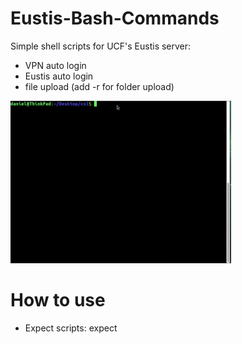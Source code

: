 # Eustis-Bash-Commands
Simple shell scripts for UCF's Eustis server:
- VPN auto login
- Eustis auto login
- file upload (add -r for folder upload)

<img src="https://github.com/dlam96/GIFS/blob/master/script.gif" width = "70%">

# How to use
* Expect scripts: expect <script name>.exp
> ex: expect vpn.exp

Note:

Remove **#** on spawn bash ... line to combine VPN and Eustis auto login!

**VPN + Eustis scripts must be in _same_ directory**

* Shell scripts: bash <script name>.sh
> ex: bash auto-login.sh

# To disconnect from VPN
> /opt/cisco/anyconnect/bin/vpn disconnect

# IMPORTANT
* Replace username and password to use scripts properly
* Must have VPN (Cisco AnyConnect VPN cilent) already installed if using vpn.exp
